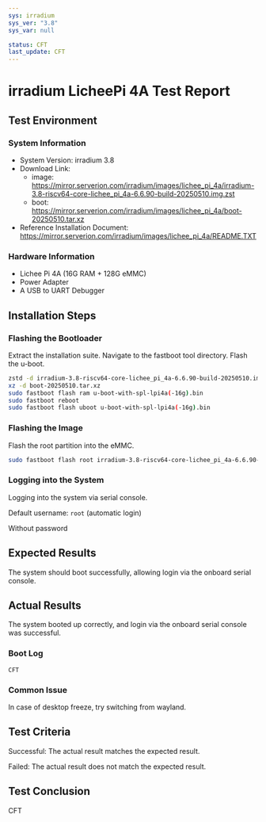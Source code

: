 ```yaml
---
sys: irradium
sys_ver: "3.8"
sys_var: null

status: CFT
last_update: CFT
---
```


# irradium LicheePi 4A Test Report

## Test Environment

### System Information

- System Version: irradium 3.8
- Download Link:
  - image: <https://mirror.serverion.com/irradium/images/lichee_pi_4a/irradium-3.8-riscv64-core-lichee_pi_4a-6.6.90-build-20250510.img.zst>
  - boot: <https://mirror.serverion.com/irradium/images/lichee_pi_4a/boot-20250510.tar.xz>
- Reference Installation Document: <https://mirror.serverion.com/irradium/images/lichee_pi_4a/README.TXT>

### Hardware Information

- Lichee Pi 4A (16G RAM + 128G eMMC)
- Power Adapter
- A USB to UART Debugger

## Installation Steps

### Flashing the Bootloader

Extract the installation suite.
Navigate to the fastboot tool directory.
Flash the u-boot.

```bash
zstd -d irradium-3.8-riscv64-core-lichee_pi_4a-6.6.90-build-20250510.img.zst
xz -d boot-20250510.tar.xz
sudo fastboot flash ram u-boot-with-spl-lpi4a(-16g).bin
sudo fastboot reboot
sudo fastboot flash uboot u-boot-with-spl-lpi4a(-16g).bin
```

### Flashing the Image

Flash the root partition into the eMMC.

```bash
sudo fastboot flash root irradium-3.8-riscv64-core-lichee_pi_4a-6.6.90-build-20250510.img
```

### Logging into the System

Logging into the system via serial console.

Default username: `root` (automatic login)

Without password

## Expected Results

The system should boot successfully, allowing login via the onboard serial console.

## Actual Results

The system booted up correctly, and login via the onboard serial console was successful.

### Boot Log

```log
CFT
```

### Common Issue

In case of desktop freeze, try switching from wayland.

## Test Criteria

Successful: The actual result matches the expected result.

Failed: The actual result does not match the expected result.

## Test Conclusion

CFT
